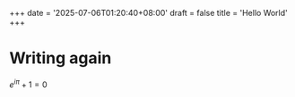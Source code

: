 +++
date = '2025-07-06T01:20:40+08:00'
draft = false
title = 'Hello World'
+++

# Writing again
$e^{i\pi} + 1 = 0$
